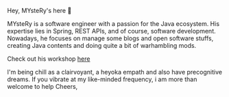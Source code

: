 Hey, MYsteRy's here 👋

MYsteRy is a software engineer with a passion for the Java ecosystem. His expertise lies in Spring, REST APIs, and of course, software development. Nowadays, he focuses on manage some blogs and open software stuffs, creating Java contents and doing quite a bit of warhambling mods.

Check out his workshop [here](https://steamcommunity.com/profiles/76561198275685062/myworkshopfiles/) 

I'm being chill as a clairvoyant, a heyoka empath and also have precognitive dreams. If you vibrate at my like-minded frequency, i am more than welcome to help
Cheers,

